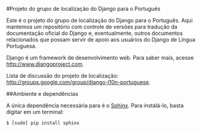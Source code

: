#Projeto do grupo de localização do Django para o Português

Este é o projeto do grupo de localização do Django para o Português. Aqui mantemos um repositório com controle de versões para tradução da documentação oficial do Django e, eventualmente, outros documentos relacionados que possam servir de apoio aos usuários do Django de Língua Portuguesa.

Django é um framework de desenvolvimento web. Para saber mais, acesse <http://www.djangoproject.com>.

Lista de discussão do projeto de localização: <http://groups.google.com/group/django-l10n-portuguese>. 

##Ambiente e dependências

A única dependência necessária para é o [Sphinx](http://sphinx.pocoo.org). Para instalá-lo, basta digitar em um terminal:

    $ [sudo] pip install sphinx
